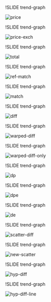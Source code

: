 !SLIDE trend-graph

![price](price.png)

!SLIDE trend-graph

![price-exch](price-exch.png)

!SLIDE trend-graph

![total](total-rate.png)

!SLIDE trend-graph

![ref-match](ref-match.png)

!SLIDE trend-graph

![match](match.png)

!SLIDE trend-graph

![diff](diff.png)

!SLIDE trend-graph

![warped-diff](warped-diff.png)

!SLIDE trend-graph

![warped-diff-only](warped-diff-only.png)

!SLIDE trend-graph

![dp](diff-price.png)

!SLIDE trend-graph

![dpe](diff-price-exch.png)

!SLIDE trend-graph

![de](diff-exch.png)

!SLIDE trend-graph

![scatter-diff](scatter-diff.png)

!SLIDE trend-graph

![new-scatter](new-scatter-diff.png)

!SLIDE trend-graph

![hyp-diff](hyp-diff.png)

!SLIDE trend-graph

![hyp-diff-line](hyp-diff-line.png)
